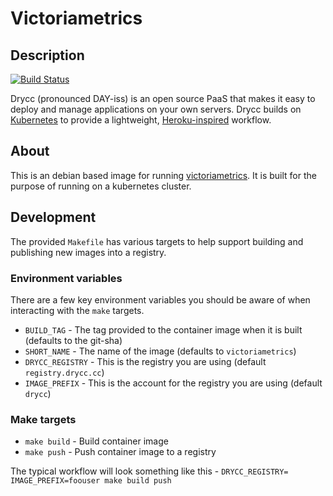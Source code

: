 # Victoriametrics

## Description
[![Build Status](https://woodpecker.drycc.cc/api/badges/drycc/victoriametrics/status.svg)](https://woodpecker.drycc.cc/drycc/victoriametrics)

Drycc (pronounced DAY-iss) is an open source PaaS that makes it easy to deploy and manage
applications on your own servers. Drycc builds on [Kubernetes](http://kubernetes.io/) to provide
a lightweight, [Heroku-inspired](http://heroku.com) workflow.

## About
This is an debian based image for running [victoriametrics](https://victoriametrics.com/). It is built for the purpose of running on a kubernetes cluster.

## Development
The provided `Makefile` has various targets to help support building and publishing new images into a registry.

### Environment variables
There are a few key environment variables you should be aware of when interacting with the `make` targets.

* `BUILD_TAG` - The tag provided to the container image when it is built (defaults to the git-sha)
* `SHORT_NAME` - The name of the image (defaults to `victoriametrics`)
* `DRYCC_REGISTRY` - This is the registry you are using (default `registry.drycc.cc`)
* `IMAGE_PREFIX` - This is the account for the registry you are using (default `drycc`)

### Make targets

* `make build` - Build container image
* `make push` - Push container image to a registry

The typical workflow will look something like this - `DRYCC_REGISTRY= IMAGE_PREFIX=foouser make build push`
